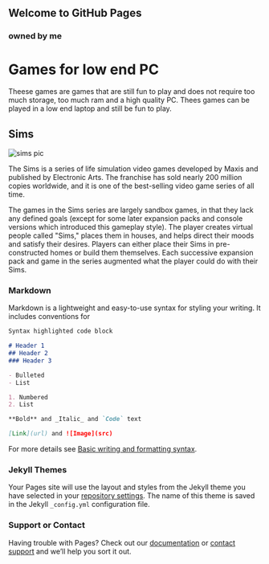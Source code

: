 ## Welcome to GitHub Pages
### owned by me

# Games for low end PC
Theese games are games that are still fun to play and does not require too much storage, too much ram and a high quality PC. Thees games can be played in a low end laptop and still be fun to play.

## Sims
![sims pic](https://user-images.githubusercontent.com/99864628/154627371-662fc632-4c11-4554-9aeb-5e5c17248529.PNG)

The Sims is a series of life simulation video games developed by Maxis and published by Electronic Arts. The franchise has sold nearly 200 million copies worldwide, and it is one of the best-selling video game series of all time.

The games in the Sims series are largely sandbox games, in that they lack any defined goals (except for some later expansion packs and console versions which introduced this gameplay style). The player creates virtual people called "Sims," places them in houses, and helps direct their moods and satisfy their desires. Players can either place their Sims in pre-constructed homes or build them themselves. Each successive expansion pack and game in the series augmented what the player could do with their Sims.
### Markdown

Markdown is a lightweight and easy-to-use syntax for styling your writing. It includes conventions for

```markdown
Syntax highlighted code block

# Header 1
## Header 2
### Header 3

- Bulleted
- List

1. Numbered
2. List

**Bold** and _Italic_ and `Code` text

[Link](url) and ![Image](src)
```

For more details see [Basic writing and formatting syntax](https://docs.github.com/en/github/writing-on-github/getting-started-with-writing-and-formatting-on-github/basic-writing-and-formatting-syntax).

### Jekyll Themes

Your Pages site will use the layout and styles from the Jekyll theme you have selected in your [repository settings](https://github.com/Nacario/641ngithub.com/settings/pages). The name of this theme is saved in the Jekyll `_config.yml` configuration file.

### Support or Contact

Having trouble with Pages? Check out our [documentation](https://docs.github.com/categories/github-pages-basics/) or [contact support](https://support.github.com/contact) and we’ll help you sort it out.

